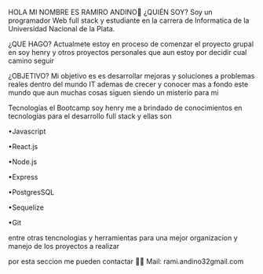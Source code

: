 HOLA MI NOMBRE ES RAMIRO ANDINO👋 ¿QUIÉN SOY? Soy un programador Web full stack y estudiante en la carrera de Informatica de la Universidad Nacional de la Plata.

¿QUE HAGO? Actualmete estoy en proceso de comenzar el proyecto grupal en soy henry y otros proyectos personales que aun estoy por decidir cual camino seguir

¿OBJETIVO? Mi objetivo es es desarrollar mejoras y soluciones a problemas reales dentro del mundo IT ademas de crecer y conocer mas a fondo este mundo que aun muchas cosas siguen siendo un misterio para mi

Tecnologías el Bootcamp soy henry me a brindado de conocimientos en tecnologias para el desarrollo full stack y ellas son

•Javascript

•React.js

•Node.js

•Express

•PostgresSQL

•Sequelize

•Git

entre otras tencnologias y herramientas para una mejor organizacion y manejo de los proyectos a realizar

por esta seccion me pueden contactar 📲🤝
Mail: rami.andino32gmail.com
